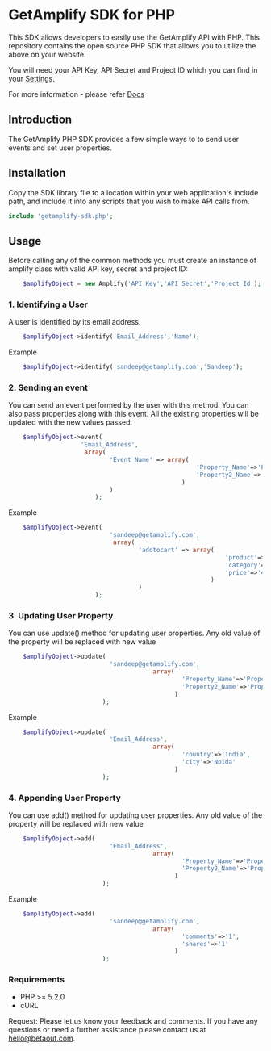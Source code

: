 GetAmplify SDK for PHP
======================

This SDK allows developers to easily use the GetAmplify API with PHP. This repository contains the open source PHP SDK that allows you to utilize the above on your website. 

You will need your API Key, API Secret and Project ID which you can find in your [Settings](http://getamplify.com/configurations/settings/api-key).

For more information - please refer [Docs](http://getamplify.com/learn/product-guide/) 

Introduction
------------

The GetAmplify PHP SDK provides a few simple ways to to send user events and set user properties.

Installation
------------

Copy the SDK library file to a location within your web application's include path, and include it into any scripts that you wish to make API calls from.

```php
include 'getamplify-sdk.php';
````

Usage
-----
Before calling any of the common methods you must create an instance of amplify class with valid API key, secret and project ID:

```php  
    $amplifyObject = new Amplify('API_Key','API_Secret','Project_Id');
````

### 1. Identifying a User
A user is identified by its email address.

```php  
    $amplifyObject->identify('Email_Address','Name');
````

Example
```php  
    $amplifyObject->identify('sandeep@getamplify.com','Sandeep');
````

### 2. Sending an event
You can send an event performed by the user with this method. You can also pass properties along with this event. All the existing properties will be updated with the new values passed.

```php  
    $amplifyObject->event(
                    'Email_Address',
                     array(
                            'Event_Name' => array(
                                                    'Property_Name'=>'Property_Value',
                                                    'Property2_Name'=>'Property2_Value'
                                                )
                            )
                        );
````

Example
```php  
    $amplifyObject->event(
                            'sandeep@getamplify.com',
                             array(
                                    'addtocart' => array(
                                                            'product'=>'Samsung Note2',
                                                            'category'=>'Mobile',
                                                            'price'=>'456.78'
                                                        )
                                    )
                        );
````

### 3. Updating User Property
You can use update() method for updating user properties. Any old value of the property will be replaced with new value 
```php  
    $amplifyObject->update(
                            'sandeep@getamplify.com',
                                        array(
                                                'Property_Name'=>'Property_Value',
                                                'Property2_Name'=>'Property2_Value'
                                              )
                          );
````
Example
```php  
    $amplifyObject->update(
                            'Email_Address',
                                        array(
                                                'country'=>'India',
                                                'city'=>'Noida'
                                              )
                          );
````

### 4. Appending User Property
You can use add() method for updating user properties. Any old value of the property will be replaced with new value 
```php  
    $amplifyObject->add(
                            'Email_Address',
                                        array(
                                                'Property_Name'=>'Property_Value',
                                                'Property2_Name'=>'Property2_Value'
                                              )
                          );
````
Example
```php  
    $amplifyObject->add(
                            'sandeep@getamplify.com',
                                        array(
                                                'comments'=>'1',
                                                'shares'=>'1'
                                              )
                          );
````




### Requirements
* PHP >= 5.2.0
* cURL


Request: Please let us know your feedback and comments. If you have any questions or need a further assistance please contact us at hello@betaout.com.
